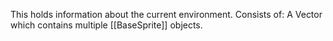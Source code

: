 This holds information about the current environment.
Consists of:
A Vector which contains multiple [[BaseSprite]] objects.
